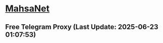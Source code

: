 
# [MahsaNet](https://t.me/mahsa_net)
## Free Telegram Proxy (Last Update: 2025-06-23 01:07:53)

    